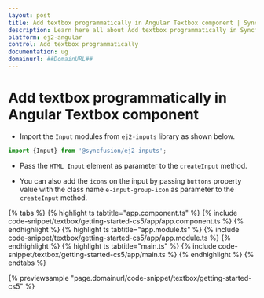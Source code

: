 ```yaml
---
layout: post
title: Add textbox programmatically in Angular Textbox component | Syncfusion
description: Learn here all about Add textbox programmatically in Syncfusion Angular Textbox component of Syncfusion Essential JS 2 and more.
platform: ej2-angular
control: Add textbox programmatically 
documentation: ug
domainurl: ##DomainURL##
---
```


# Add textbox programmatically in Angular Textbox component

* Import the `Input` modules
from `ej2-inputs` library as shown below.

```typescript
import {Input} from '@syncfusion/ej2-inputs';
```

* Pass the `HTML Input` element as parameter to the `createInput` method.

* You can also add the `icons` on the input by passing `buttons` property value with the class
name `e-input-group-icon` as parameter to the `createInput` method.

{% tabs %}
{% highlight ts tabtitle="app.component.ts" %}
{% include code-snippet/textbox/getting-started-cs5/app/app.component.ts %}
{% endhighlight %}
{% highlight ts tabtitle="app.module.ts" %}
{% include code-snippet/textbox/getting-started-cs5/app/app.module.ts %}
{% endhighlight %}
{% highlight ts tabtitle="main.ts" %}
{% include code-snippet/textbox/getting-started-cs5/app/main.ts %}
{% endhighlight %}
{% endtabs %}
  
{% previewsample "page.domainurl/code-snippet/textbox/getting-started-cs5" %}
